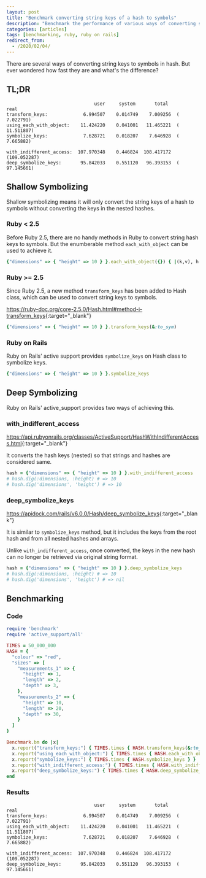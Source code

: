 ```yaml
---
layout: post
title: "Benchmark converting string keys of a hash to symbols"
description: "Benchmark the performance of various ways of converting string keys of a (nested) hash to symbols using transform_keys, with_indifferent_access, symbolize_keys and more."
categories: [articles]
tags: [benchmarking, ruby, ruby on rails]
redirect_from:
  - /2020/02/04/
---
```


There are several ways of converting string keys to symbols in hash.
But ever wondered how fast they are and what's the difference?

## TL;DR

                                    user     system       total           real
    transform_keys:             6.994507    0.014749    7.009256  (  7.022791)
    using_each_with_object:    11.424220    0.041001   11.465221  ( 11.511807)
    symbolize_keys:             7.628721    0.018207    7.646928  (  7.665882)

    with_indifferent_access:  107.970348    0.446824  108.417172  (109.052287)
    deep_symbolize_keys:       95.842033    0.551120   96.393153  ( 97.145661)


## Shallow Symbolizing

Shallow symbolizing means it will only convert the string keys of a hash
to symbols without converting the keys in the nested hashes.

### Ruby < 2.5

Before Ruby 2.5, there are no handy methods in Ruby to convert string hash keys to symbols.
But the enumberable method `each_with_object` can be used to achieve it.

```ruby
{"dimensions" => { "height" => 10 } }.each_with_object({}) { |(k,v), h| h[k.to_sym] = v }
```

### Ruby >= 2.5

Since Ruby 2.5, a new method `transform_keys` has been added to Hash class,
which can be used to convert string keys to symbols.

<https://ruby-doc.org/core-2.5.0/Hash.html#method-i-transform_keys>{:target="_blank"}

```ruby
{"dimensions" => { "height" => 10 } }.transform_keys(&:to_sym)
```

### Ruby on Rails

Ruby on Rails' active support provides `symbolize_keys`
on Hash class to symbolize keys.

```ruby
{"dimensions" => { "height" => 10 } }.symbolize_keys
```

## Deep Symbolizing

Ruby on Rails' active_support provides two ways of achieving this.

### with_indifferent_access

<https://api.rubyonrails.org/classes/ActiveSupport/HashWithIndifferentAccess.html>{:target="_blank"}

It converts the hash keys (nested) so that strings and hashes are considered same.

```ruby
hash = {"dimensions" => { "height" => 10 } }.with_indifferent_access
# hash.dig(:dimensions, :height) # => 10
# hash.dig('dimensions', 'height') # => 10
```

### deep_symbolize_keys

<https://apidock.com/rails/v6.0.0/Hash/deep_symbolize_keys>{:target="_blank"}

It is similar to `symbolize_keys` method,
but it includes the keys from the root hash and from all nested hashes and arrays.

Unlike `with_indifferent_access`, once converted,
the keys in the new hash can no longer be retrieved via original string format.

```ruby
hash = {"dimensions" => { "height" => 10 } }.deep_symbolize_keys
# hash.dig(:dimensions, :height) # => 10
# hash.dig('dimensions', 'height') # => nil
```

## Benchmarking

### Code

```ruby
require 'benchmark'
require 'active_support/all'

TIMES = 50_000_000
HASH = {
  "colour" => "red",
  "sizes" => [
    "measurements_1" => {
      "height" => 1,
      "length" => 2,
      "depth" => 3,
    },
    "measurements_2" => {
      "height" => 10,
      "length" => 20,
      "depth" => 30,
    }
  ]
}

Benchmark.bm do |x|
  x.report("transform_keys:") { TIMES.times { HASH.transform_keys(&:to_sym) } }
  x.report("using_each_with_object:") { TIMES.times { HASH.each_with_object({}) { |(k,v), h| h[k.to_sym] = v } } }
  x.report("symbolize_keys:") { TIMES.times { HASH.symbolize_keys } }
  x.report("with_indifferent_access:") { TIMES.times { HASH.with_indifferent_access } }
  x.report("deep_symbolize_keys:") { TIMES.times { HASH.deep_symbolize_keys } }
end
```

### Results

                                    user     system       total           real
    transform_keys:             6.994507    0.014749    7.009256  (  7.022791)
    using_each_with_object:    11.424220    0.041001   11.465221  ( 11.511807)
    symbolize_keys:             7.628721    0.018207    7.646928  (  7.665882)

    with_indifferent_access:  107.970348    0.446824  108.417172  (109.052287)
    deep_symbolize_keys:       95.842033    0.551120   96.393153  ( 97.145661)

